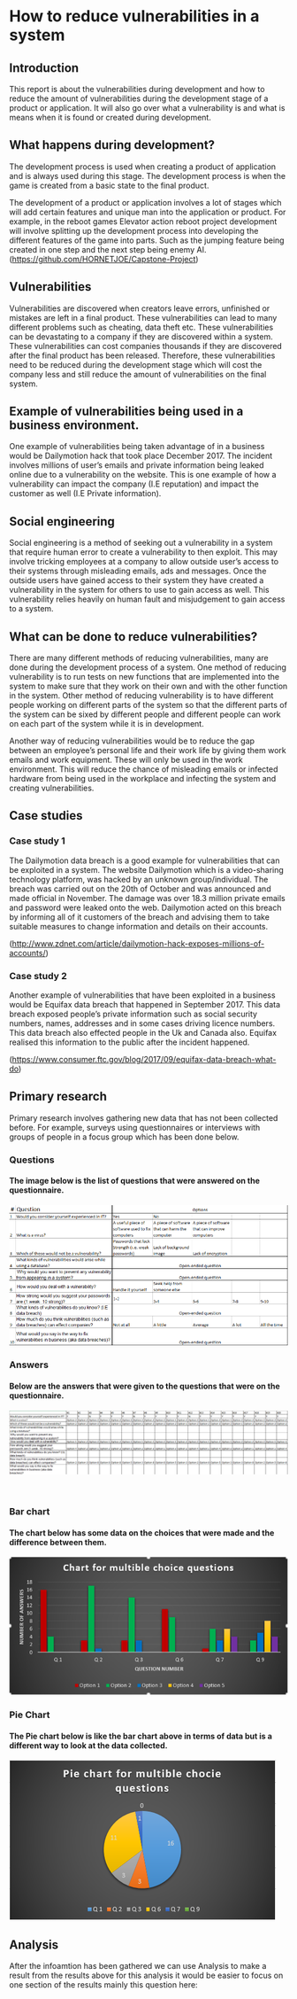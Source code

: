 # How to reduce vulnerabilities in a system
## Introduction
This report is about the vulnerabilities during development and how to reduce the amount of vulnerabilities during the development stage of a product or application. It will also go over what a vulnerability is and what is means when it is found or created during development.

## What happens during development?
The development process is used when creating a product of application and is always used during this stage. The development process is when the game is created from a basic state to the final product.

The development of a product or application involves a lot of stages which will add certain features and unique man into the application or product. For example, in the reboot games Elevator action reboot project development will involve splitting up the development process into developing the different features of the game into parts. Such as the jumping feature being created in one step and the next step being enemy AI. (https://github.com/HORNETJOE/Capstone-Project)

## Vulnerabilities
Vulnerabilities are discovered when creators leave errors, unfinished or mistakes are left in a final product. These vulnerabilities can lead to many different problems such as cheating, data theft etc. These vulnerabilities can be devastating to a company if they are discovered within a system. These vulnerabilities can cost companies thousands if they are discovered after the final product has been released. Therefore, these vulnerabilities need to be reduced during the development stage which will cost the company less and still reduce the amount of vulnerabilities on the final system.

## Example of vulnerabilities being used in a business environment.
One example of vulnerabilities being taken advantage of in a business would be Dailymotion hack that took place December 2017. The incident involves millions of user’s emails and private information being leaked online due to a vulnerability on the website. This is one example of how a vulnerability can impact the company (I.E reputation) and impact the customer as well (I.E Private information).

## Social engineering
Social engineering is a method of seeking out a vulnerability in a system that require human error to create a vulnerability to then exploit. This may involve tricking employees at a company to allow outside user’s access to their systems through misleading emails, ads and messages. Once the outside users have gained access to their system they have created a vulnerability in the system for others to use to gain access as well. This vulnerability relies heavily on human fault and misjudgement to gain access to a system.

## What can be done to reduce vulnerabilities?
There are many different methods of reducing vulnerabilities, many are done during the development process of a system. One method of reducing vulnerability is to run tests on new functions that are implemented into the system to make sure that they work on their own and with the other function in the system. Other method of reducing vulnerability is to have different people working on different parts of the system so that the different parts of the system can be sixed by different people and different people can work on each part of the system while it is in development.

Another way of reducing vulnerabilities would be to reduce the gap between an employee’s personal life and their work life by giving them work emails and work equipment. These will only be used in the work environment. This will reduce the chance of misleading emails or infected hardware from being used in the workplace and infecting the system and creating vulnerabilities.

## Case studies
### Case study 1  
The Dailymotion data breach is a good example for vulnerabilities that can be exploited in a system. The website Dailymotion which is a video-sharing technology platform, was hacked by an unknown group/individual. The breach was carried out on the 20th of October and was announced and made official in November. The damage was over 18.3 million private emails and password were leaked onto the web.
Dailymotion acted on this breach by informing all of it customers of the breach and advising them to take suitable measures to change information and details on their accounts.

(http://www.zdnet.com/article/dailymotion-hack-exposes-millions-of-accounts/)
### Case study 2
Another example of vulnerabilities that have been exploited in a business would be Equifax data breach that happened in September 2017. This data breach exposed people’s private information such as social security numbers, names, addresses and in some cases driving licence numbers. This data breach also effected people in the Uk and Canada also. Equifax realised this information to the public after the incident happened.

(https://www.consumer.ftc.gov/blog/2017/09/equifax-data-breach-what-do)
 
## Primary research
Primary research involves gathering new data that has not been collected before. For example, surveys using questionnaires or interviews with groups of people in a focus group which has been done below.

### Questions
#### The image below is the list of questions that were answered on the questionnaire.
![image](https://github.com/HORNETJOE/Research/blob/master/Questions.PNG)

### Answers
#### Below are the answers that were given to the questions that were on the questionnaire.
![image](https://github.com/HORNETJOE/Research/blob/master/image2.png)

 
### Bar chart
#### The chart below has some data on the choices that were made and the difference between them.
![Bar Chart](https://github.com/HORNETJOE/Research/blob/master/Capture.PNG)
### Pie Chart
#### The Pie chart below is like the bar chart above in terms of data but is a different way to look at the data collected.
![Pie Chart](https://github.com/HORNETJOE/Research/blob/master/piechart.PNG)

## Analysis
After the infoamtion has been gathered we can use Analysis to make a result from the results above for this analysis it would be easier to focus on one section of the results mainly this question here:
